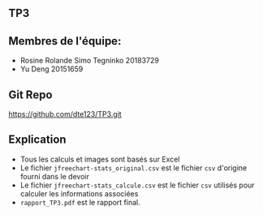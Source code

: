 ## TP3

## Membres de l'équipe:
- Rosine Rolande Simo Tegninko 20183729
- Yu Deng 20151659

## Git Repo
https://github.com/dte123/TP3.git

## Explication
- Tous les calculs et images sont basés sur Excel
- Le fichier `jfreechart-stats_original.csv` est le fichier `csv` d'origine fourni dans le devoir 
- Le fichier `jfreechart-stats_calcule.csv` est le fichier `csv` utilisés pour calculer les informations associées
- `rapport_TP3.pdf` est le rapport final.

